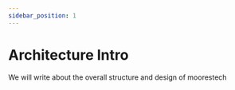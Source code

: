 ```yaml
---
sidebar_position: 1
---
```


# Architecture Intro

We will write about the overall structure and design of moorestech